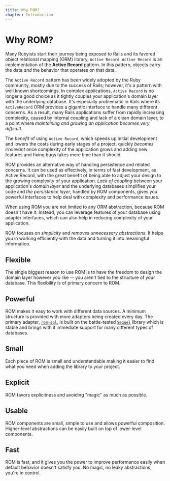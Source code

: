 ```yaml
---
title: Why ROM?
chapter: Introduction
---
```


# Why ROM?

Many Rubyists start their journey being exposed to Rails and its favored object
relational mapping (ORM) library, `Active Record`. `Active Record` is an
implementation of the **Active Record** pattern. In this pattern, objects carry
the data *and* the behavior that operates on that data.

The `Active Record` pattern has been widely adopted by the Ruby community,
mostly due to the success of Rails; however, it's a pattern with well known
shortcomings. In complex applications, `Active Record` is no longer a good
choice as it tightly couples your application's domain layer with the underlying
database. It's especially problematic in Rails where its `ActiveRecord` ORM
provides a gigantic interface to handle many different concerns. As a result,
many Rails applications suffer from rapidly increasing complexity, caused by
internal coupling and lack of a clean domain layer, to a point where
*maintaining and growing an application becomes very difficult*.

The *benefit* of using `Active Record`, which speeds up initial development and
lowers the costs during early stages of a project, quickly *becomes irrelevant*
once complexity of the application grows and adding new features and fixing bugs
takes more time than it should.

ROM provides an alternative way of handling persistence and related concerns. It
can be used as effectively, in terms of fast development, as Active Record, with
the great benefit of being able to adjust your design to the growing complexity
of your application. *Lack of coupling* between your application's *domain
layer* and the underlying databases simplifies your code and *the persistence
layer*, handled by ROM components, gives you powerful interfaces to help deal
with complexity and performance issues.

When using ROM you are not limited to any ORM abstraction, because ROM doesn't
have it. Instead, you can leverage features of your database using adapter
interfaces, which can also help in reducing complexity of your application.

ROM focuses on *simplicity* and *removes unnecessary abstractions*. It helps you
in working efficiently with the data and turning it into meaningful information.

## Flexible

The single biggest reason to use ROM is to have the freedom to design the domain
layer however you like -- you aren't tied to the structure of your database.
This flexibility is of primary concern to ROM.

## Powerful

ROM makes it easy to work with different data sources. A minimum structure is
provided with more adapters being created every day. The primary adapter,
[`rom-sql`](https://github.com/rom-rb/rom-sql), is built on the battle-tested
[`Sequel`](https://github.com/jeremyevans/sequel) library which is stable and
brings with it immediate support for many different types of databases.

## Small

Each piece of ROM is small and understandable making it easier to find what you
need when adding the library to your project.

## Explicit

ROM favors explicitness and avoiding "magic" as much as possible.

## Usable

ROM components are small, simple to use and allows powerful composition.
Higher-level abstractions can be easily built on top of lower-level components.

## Fast

ROM is fast, and it gives you the power to improve performance easily when
default behavior doesn't satisfy you. No magic, no leaky abstractions, you're in
control.
